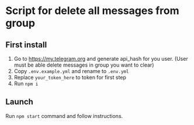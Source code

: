 # Script for delete all messages from group

## First install

1. Go to https://my.telegram.org and generate api_hash for you user.
(User must be able delete messages in group you want to clear)
2. Copy `.env.example.yml` and rename to `.env.yml`
3. Replace `your_token_here` to token for first step
4. Run `npm i`


## Launch
Run `npm start` command and follow instructions.
